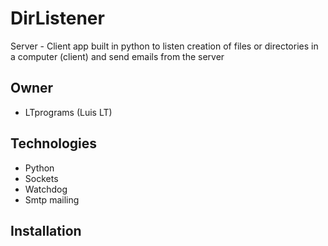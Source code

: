 # DirListener
Server - Client app built in python to listen creation of files or directories in a computer (client) and send emails from the server

## Owner
- LTprograms (Luis LT)

## Technologies
- Python
- Sockets
- Watchdog
- Smtp mailing

## Installation

